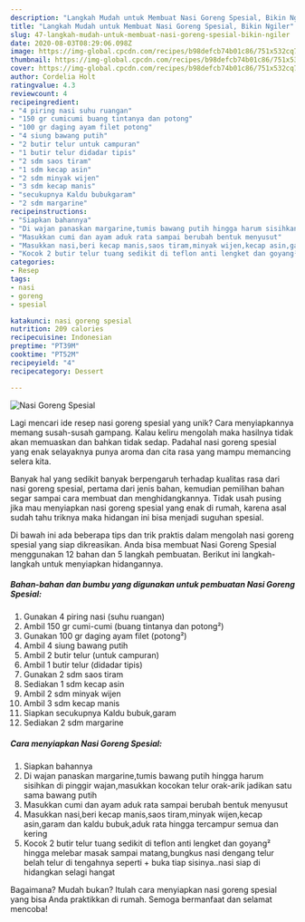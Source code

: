 ```yaml
---
description: "Langkah Mudah untuk Membuat Nasi Goreng Spesial, Bikin Ngiler"
title: "Langkah Mudah untuk Membuat Nasi Goreng Spesial, Bikin Ngiler"
slug: 47-langkah-mudah-untuk-membuat-nasi-goreng-spesial-bikin-ngiler
date: 2020-08-03T08:29:06.098Z
image: https://img-global.cpcdn.com/recipes/b98defcb74b01c86/751x532cq70/nasi-goreng-spesial-foto-resep-utama.jpg
thumbnail: https://img-global.cpcdn.com/recipes/b98defcb74b01c86/751x532cq70/nasi-goreng-spesial-foto-resep-utama.jpg
cover: https://img-global.cpcdn.com/recipes/b98defcb74b01c86/751x532cq70/nasi-goreng-spesial-foto-resep-utama.jpg
author: Cordelia Holt
ratingvalue: 4.3
reviewcount: 4
recipeingredient:
- "4 piring nasi suhu ruangan"
- "150 gr cumicumi buang tintanya dan potong"
- "100 gr daging ayam filet potong"
- "4 siung bawang putih"
- "2 butir telur untuk campuran"
- "1 butir telur didadar tipis"
- "2 sdm saos tiram"
- "1 sdm kecap asin"
- "2 sdm minyak wijen"
- "3 sdm kecap manis"
- "secukupnya Kaldu bubukgaram"
- "2 sdm margarine"
recipeinstructions:
- "Siapkan bahannya"
- "Di wajan panaskan margarine,tumis bawang putih hingga harum sisihkan di pinggir wajan,masukkan kocokan telur orak-arik jadikan satu sama bawang putih"
- "Masukkan cumi dan ayam aduk rata sampai berubah bentuk menyusut"
- "Masukkan nasi,beri kecap manis,saos tiram,minyak wijen,kecap asin,garam dan kaldu bubuk,aduk rata hingga tercampur semua dan kering"
- "Kocok 2 butir telur tuang sedikit di teflon anti lengket dan goyang² hingga melebar masak sampai matang,bungkus nasi dengang telur belah telur di tengahnya seperti + buka tiap sisinya..nasi siap di hidangkan selagi hangat"
categories:
- Resep
tags:
- nasi
- goreng
- spesial

katakunci: nasi goreng spesial 
nutrition: 209 calories
recipecuisine: Indonesian
preptime: "PT39M"
cooktime: "PT52M"
recipeyield: "4"
recipecategory: Dessert

---
```



![Nasi Goreng Spesial](https://img-global.cpcdn.com/recipes/b98defcb74b01c86/751x532cq70/nasi-goreng-spesial-foto-resep-utama.jpg)

Lagi mencari ide resep nasi goreng spesial yang unik? Cara menyiapkannya memang susah-susah gampang. Kalau keliru mengolah maka hasilnya tidak akan memuaskan dan bahkan tidak sedap. Padahal nasi goreng spesial yang enak selayaknya punya aroma dan cita rasa yang mampu memancing selera kita.



Banyak hal yang sedikit banyak berpengaruh terhadap kualitas rasa dari nasi goreng spesial, pertama dari jenis bahan, kemudian pemilihan bahan segar sampai cara membuat dan menghidangkannya. Tidak usah pusing jika mau menyiapkan nasi goreng spesial yang enak di rumah, karena asal sudah tahu triknya maka hidangan ini bisa menjadi suguhan spesial.


Di bawah ini ada beberapa tips dan trik praktis dalam mengolah nasi goreng spesial yang siap dikreasikan. Anda bisa membuat Nasi Goreng Spesial menggunakan 12 bahan dan 5 langkah pembuatan. Berikut ini langkah-langkah untuk menyiapkan hidangannya.

<!--inarticleads1-->

##### Bahan-bahan dan bumbu yang digunakan untuk pembuatan Nasi Goreng Spesial:

1. Gunakan 4 piring nasi (suhu ruangan)
1. Ambil 150 gr cumi-cumi (buang tintanya dan potong²)
1. Gunakan 100 gr daging ayam filet (potong²)
1. Ambil 4 siung bawang putih
1. Ambil 2 butir telur (untuk campuran)
1. Ambil 1 butir telur (didadar tipis)
1. Gunakan 2 sdm saos tiram
1. Sediakan 1 sdm kecap asin
1. Ambil 2 sdm minyak wijen
1. Ambil 3 sdm kecap manis
1. Siapkan secukupnya Kaldu bubuk,garam
1. Sediakan 2 sdm margarine




<!--inarticleads2-->

##### Cara menyiapkan Nasi Goreng Spesial:

1. Siapkan bahannya
1. Di wajan panaskan margarine,tumis bawang putih hingga harum sisihkan di pinggir wajan,masukkan kocokan telur orak-arik jadikan satu sama bawang putih
1. Masukkan cumi dan ayam aduk rata sampai berubah bentuk menyusut
1. Masukkan nasi,beri kecap manis,saos tiram,minyak wijen,kecap asin,garam dan kaldu bubuk,aduk rata hingga tercampur semua dan kering
1. Kocok 2 butir telur tuang sedikit di teflon anti lengket dan goyang² hingga melebar masak sampai matang,bungkus nasi dengang telur belah telur di tengahnya seperti + buka tiap sisinya..nasi siap di hidangkan selagi hangat




Bagaimana? Mudah bukan? Itulah cara menyiapkan nasi goreng spesial yang bisa Anda praktikkan di rumah. Semoga bermanfaat dan selamat mencoba!
